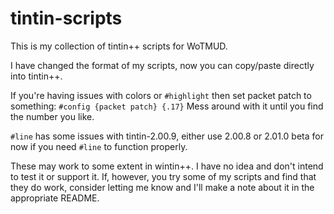 tintin-scripts
==============

This is my collection of tintin++ scripts for WoTMUD.

I have changed the format of my scripts, now you can copy/paste directly into tintin++.

If you're having issues with colors or `#highlight` then set packet patch to something: 
`#config {packet patch} {.17}` Mess around with it until you find the number you like.

`#line` has some issues with tintin-2.00.9, either use 2.00.8 or 2.01.0 beta 
for now if you need `#line` to function properly.

These may work to some extent in wintin++. I have no idea and don't intend to test it or
support it. If, however, you try some of my scripts and find that they do work, consider
letting me know and I'll make a note about it in the appropriate README.
